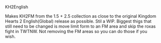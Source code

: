 KH2English

Makes KH2FM from the 1.5 + 2.5 collection as close to the original Kingdom Hearts 2 English(Global) release as possible. Stil a WIP.
Biggest thigs that still need to be changed is move limit form to an FM area and skip the roxas fight in TWTNW.
Not removing the FM areas so you can do those if you wish.
